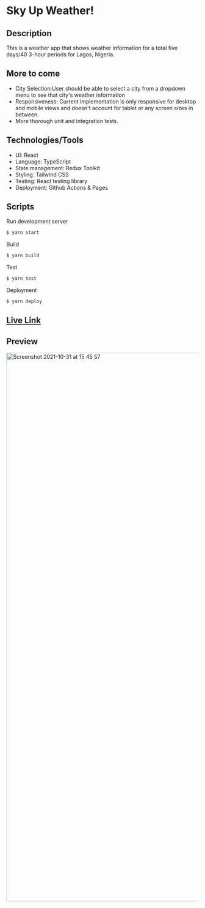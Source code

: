 # Sky Up Weather!

## Description

This is a weather app that shows weather information for a total five days/40 3-hour periods for Lagos, Nigeria.
## More to come

- City Selection:User should be able to select a city from a dropdown menu to see that city's weather information
- Responsiveness: Current implementation is only responsive for desktop and mobile views and doesn't account for tablet or any screen sizes in between.
- More thorough unit and integration tests.

## Technologies/Tools

- UI: React
- Language: TypeScript
- State management: Redux Toolkit
- Styling: Tailwind CSS
- Testing: React testing library
- Deployment: Github Actions & Pages
 

## Scripts

Run development server

```bash
$ yarn start
```

Build

```bash
$ yarn build
```

Test

```bash
$ yarn test
```

Deployment

```bash
$ yarn deploy
```

## [Live Link](https://Ndipbanyan.github.io/weather-app)

## Preview

<img width="1434" alt="Screenshot 2021-10-31 at 15 45 57" src="https://user-images.githubusercontent.com/67186679/139601105-66e9ec12-3b65-447b-8cbc-bc9e0278fdd7.png">



